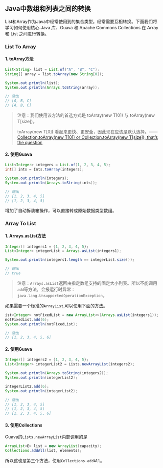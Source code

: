 ## Java中数组和列表之间的转换

List和Array作为Java中经常使用到的集合类型。经常需要互相转换。下面我们将学习如何使用核心 Java 库、Guava 和 Apache Commons Collections 在 Array 和 List 之间进行转换。



### List To Array

#### 1. toArray方法

```java
List<String> list = List.of("A", "B", "C");
String[] array = list.toArray(new String[0]);

System.out.println(list);
System.out.println(Arrays.toString(array));

// 输出
// [A, B, C]
// [A, B, C]
```

> 注意：我们使用该方法的首选方式是 toArray(new T[0]) 与 toArray(new T[size])。
>
> toArray(new T[0]) 看起来更快、更安全，因此现在应该是默认选择。——[Collection.toArray(new T[0]) or Collection.toArray(new T[size]), that’s the question](https://shipilev.net/blog/2016/arrays-wisdom-ancients/#_conclusion)

#### 2. 使用Guava

```java
List<Integer> integers = List.of(1, 2, 3, 4, 5);
int[] ints = Ints.toArray(integers);

System.out.println(integers);
System.out.println(Arrays.toString(ints));

// 输出
// [1, 2, 3, 4, 5]
// [1, 2, 3, 4, 5]
```

增加了自动拆装箱操作，可以直接转成原始数据类型数组。

### Array To List

#### 1. Arrays.asList方法

```java
Integer[] integers1 = {1, 2, 3, 4, 5};
List<Integer> integerList = Arrays.asList(integers1);

System.out.println(integers1.length == integerList.size());

// 输出
// true
```

> 注意：`Arrays.asList`返回由指定数组支持的固定大小列表。所以不能调用`add`等方法，会报运行时异常：`java.lang.UnsupportedOperationException`。

如果需要一个标准的`ArrayList`,可以使用下面的方法。

```java
ist<Integer> notFixedList = new ArrayList<>(Arrays.asList(integers1));
notFixedList.add(6);
System.out.println(notFixedList);

// 输出
// [1, 2, 3, 4, 5, 6]
```

#### 2. 使用Guava

```java
Integer[] integers2 = {1, 2, 3, 4, 5};
List<Integer> integerList2 = Lists.newArrayList(integers2);

System.out.println(Arrays.toString(integers2));
System.out.println(integerList2);

integerList2.add(6);
System.out.println(integerList2);

// 输出
// [1, 2, 3, 4, 5]
// [1, 2, 3, 4, 5]
// [1, 2, 3, 4, 5, 6]
```

#### 3. 使用Collections

Guava的`Lists.newArrayList`内部调用的是

```java
ArrayList<E> list = new ArrayList(capacity);
Collections.addAll(list, elements);
```

所以这也是第三个方法，使用`Collections.addAll`。



